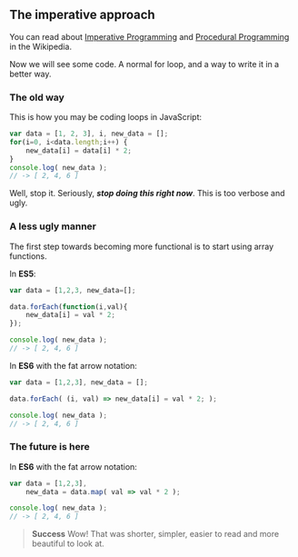 ## The imperative approach

You can read about [Imperative Programming](http://en.wikipedia.org/wiki/Imperative_programming) and [Procedural Programming](http://en.wikipedia.org/wiki/Procedural_programming) in the Wikipedia.

Now we will see some code. A normal for loop, and a way to write it in a better way.

### The old way
This is how you may be coding loops in JavaScript:

```js
var data = [1, 2, 3], i, new_data = [];
for(i=0, i<data.length;i++) {
    new_data[i] = data[i] * 2;
}
console.log( new_data );
// -> [ 2, 4, 6 ]
```

Well, stop it. Seriously, ***stop doing this right now***. This is too verbose and ugly.


### A less ugly manner

The first step towards becoming more functional is to start using array functions.

In **ES5**:
```js
var data = [1,2,3, new_data=[];

data.forEach(function(i,val){
    new_data[i] = val * 2;
});

console.log( new_data );
// -> [ 2, 4, 6 ]
```

In **ES6** with the fat arrow notation:
```js
var data = [1,2,3], new_data = [];

data.forEach( (i, val) => new_data[i] = val * 2; );

console.log( new_data );
// -> [ 2, 4, 6 ]
```

### The future is here

In **ES6** with the fat arrow notation:
```js
var data = [1,2,3],
    new_data = data.map( val => val * 2 );

console.log( new_data );
// -> [ 2, 4, 6 ]
```
> **Success** Wow! That was shorter, simpler, easier to read and more beautiful to look at.
